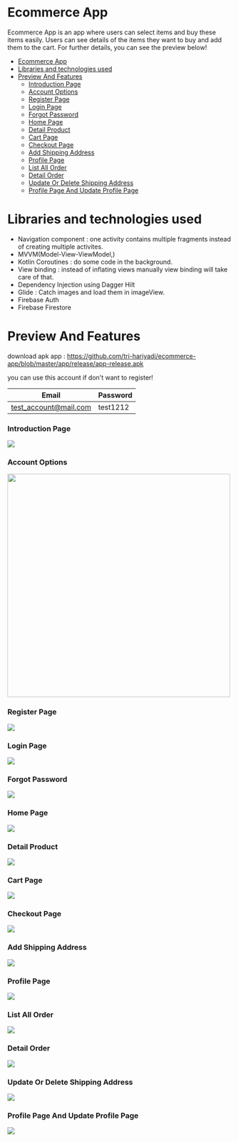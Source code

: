 # Ecommerce App
Ecommerce App is an app where users can select items and buy these items easily.
Users can see details of the items they want to buy and add them to the cart.
For further details, you can see the preview below!

<!-- TOC -->
* [Ecommerce App](#ecommerce-app)
* [Libraries and technologies used](#libraries-and-technologies-used)
* [Preview And Features](#preview-and-features)
    * [Introduction Page](#introduction-page)
    * [Account Options](#account-options)
    * [Register Page](#register-page)
    * [Login Page](#login-page)
    * [Forgot Password](#forgot-password)
    * [Home Page](#home-page)
    * [Detail Product](#detail-product)
    * [Cart Page](#cart-page)
    * [Checkout Page](#checkout-page)
    * [Add Shipping Address](#add-shipping-address)
    * [Profile Page](#profile-page)
    * [List All Order](#list-all-order)
    * [Detail Order](#detail-order)
    * [Update Or Delete Shipping Address](#update-or-delete-shipping-address)
    * [Profile Page And Update Profile Page](#profile-page-and-update-profile-page)
<!-- TOC -->

# Libraries and technologies used
* Navigation component : one activity contains multiple fragments instead of creating multiple activites.
* MVVM(Model-View-ViewModel,)
* Kotlin Coroutines : do some code in the background.
* View binding : instead of inflating views manually view binding will take care of that.
* Dependency Injection using Dagger Hilt
* Glide : Catch images and load them in imageView.
* Firebase Auth
* Firebase Firestore

# Preview And Features
download apk app : https://github.com/tri-hariyadi/ecommerce-app/blob/master/app/release/app-release.apk

you can use this account if don't want to register!

| Email                 | Password |
|-----------------------|----------|
| test_account@mail.com | test1212 |


### Introduction Page
   ![](https://github.com/tri-hariyadi/ecommerce-app/blob/master/screenshot/Screenshot%202024-10-11%20at%2013.43.41.png)
### Account Options
<img src="https://github.com/tri-hariyadi/ecommerce-app/blob/master/screenshot/account_options.png" height="500" />

### Register Page
   ![](https://github.com/tri-hariyadi/ecommerce-app/blob/master/screenshot/register.png)
### Login Page
   ![](https://github.com/tri-hariyadi/ecommerce-app/blob/master/screenshot/login.png)
### Forgot Password
   ![](https://github.com/tri-hariyadi/ecommerce-app/blob/master/screenshot/forgot_password.png)
### Home Page
   ![](https://github.com/tri-hariyadi/ecommerce-app/blob/master/screenshot/home_page.png)
### Detail Product
   ![](https://github.com/tri-hariyadi/ecommerce-app/blob/master/screenshot/detail_product.png)
### Cart Page
   ![](https://github.com/tri-hariyadi/ecommerce-app/blob/master/screenshot/cart.png)
### Checkout Page
   ![](https://github.com/tri-hariyadi/ecommerce-app/blob/master/screenshot/checkout_page.png)
### Add Shipping Address
   ![](https://github.com/tri-hariyadi/ecommerce-app/blob/master/screenshot/add_address.png)
### Profile Page
   ![](https://github.com/tri-hariyadi/ecommerce-app/blob/master/screenshot/profile_page.png)
### List All Order
   ![](https://github.com/tri-hariyadi/ecommerce-app/blob/master/screenshot/all_order_page.png)
### Detail Order
   ![](https://github.com/tri-hariyadi/ecommerce-app/blob/master/screenshot/detail_order.png)
### Update Or Delete Shipping Address
   ![](https://github.com/tri-hariyadi/ecommerce-app/blob/master/screenshot/update_shipping_address.png)
### Profile Page And Update Profile Page
   ![](https://github.com/tri-hariyadi/ecommerce-app/blob/master/screenshot/update_profile_page.png)
